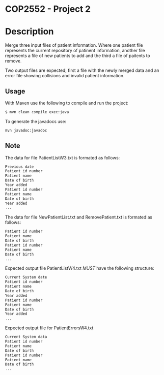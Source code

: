 # COP2552 - Project 2

# Description
Merge three input files of patient information. Where one patient file
represents the current repository of patinent information, another file
represents a file of new patients to add and the third a file of paitents
to remove. 

Two output files are expected, first a file with the newly merged data and
an error file showing collisions and invalid patient information. 

## Usage
With Maven use the following to compile and run the project:

```bash
$ mvn clean compile exec:java
```

To generate the javadocs use:
```bash
mvn javadoc:javadoc
```
## Note
The data for file PatientListW3.txt is formated as follows:
```txt
Previous date
Patient id number
Patient name
Date of birth
Year added
Patient id number
Patient name
Date of birth
Year added
...
```
The data for file NewPatientList.txt and RemovePatient.txt 
is formated as follows:
```txt
Patient id number
Patient name
Date of birth
Patient id number
Patient name
Date of birth
...
```

Expected output file PatientListW4.txt *MUST* have the following 
structure:
```txt
Current System date
Patient id number
Patient name
Date of birth
Year added
Patient id number
Patient name
Date of birth
Year added
...
```

Expected output file for PatientErrorsW4.txt
```txt
Current System data
Patient id number
Patient name
Date of birth
Patient id number
Patient name
Date of birth
...
```